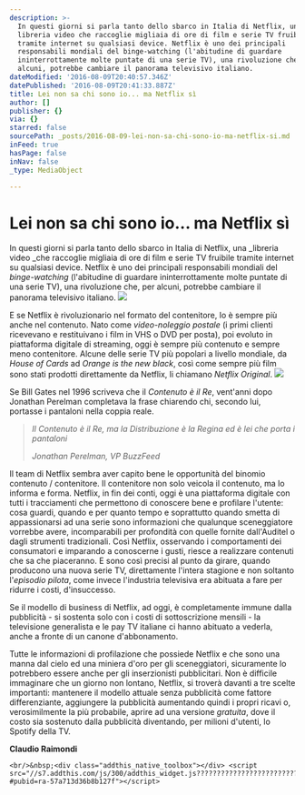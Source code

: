 ```yaml
---
description: >-
  In questi giorni si parla tanto dello sbarco in Italia di Netflix, una
  libreria video che raccoglie migliaia di ore di film e serie TV fruibile
  tramite internet su qualsiasi device. Netflix è uno dei principali
  responsabili mondiali del binge-watching (l'abitudine di guardare
  ininterrottamente molte puntate di una serie TV), una rivoluzione che, per
  alcuni, potrebbe cambiare il panorama televisivo italiano.
dateModified: '2016-08-09T20:40:57.346Z'
datePublished: '2016-08-09T20:41:33.887Z'
title: Lei non sa chi sono io... ma Netflix sì
author: []
publisher: {}
via: {}
starred: false
sourcePath: _posts/2016-08-09-lei-non-sa-chi-sono-io-ma-netflix-si.md
inFeed: true
hasPage: false
inNav: false
_type: MediaObject

---
```

# Lei non sa chi sono io... ma Netflix sì

In questi giorni si parla tanto dello sbarco in Italia di Netflix, una _libreria video _che raccoglie migliaia di ore di film e serie TV fruibile tramite internet su qualsiasi device. Netflix è uno dei principali responsabili mondiali del _binge-watching_ (l'abitudine di guardare ininterrottamente molte puntate di una serie TV), una rivoluzione che, per alcuni, potrebbe cambiare il panorama televisivo italiano.
![](https://the-grid-user-content.s3-us-west-2.amazonaws.com/5fc64082-fac8-47ff-bac0-3354cdf07901.jpg)

E se Netflix è rivoluzionario nel formato del contenitore, lo è sempre più anche nel contenuto. Nato come _video-noleggio postale_ (i primi clienti ricevevano e restituivano i film in VHS o DVD per posta), poi evoluto in piattaforma digitale di streaming, oggi è sempre più contenuto e sempre meno contenitore. Alcune delle serie TV più popolari a livello mondiale, da _House of Cards_ ad _Orange is the new black_, così come sempre più film sono stati prodotti direttamente da Netflix, li chiamano _Netflix Original_.
![](https://the-grid-user-content.s3-us-west-2.amazonaws.com/2eacc734-b103-4255-9989-1da8e4c6d73e.jpg)

Se Bill Gates nel 1996 scriveva che il _Contenuto è il Re_, vent'anni dopo Jonathan Perelman completava la frase chiarendo chi, secondo lui, portasse i pantaloni nella coppia reale.

> _Il Contenuto è il Re, ma la Distribuzione è la Regina ed è lei che porta i pantaloni_
> 
> _Jonathan Perelman, VP BuzzFeed_

Il team di Netflix sembra aver capito bene le opportunità del binomio contenuto / contenitore. Il contenitore non solo veicola il contenuto, ma lo informa e forma. Netflix, in fin dei conti, oggi è una piattaforma digitale con tutti i tracciamenti che permettono di conoscere bene e profilare l'utente: cosa guardi, quando e per quanto tempo e soprattutto quando smetta di appassionarsi ad una serie sono informazioni che qualunque sceneggiatore vorrebbe avere, incomparabili per profondità con quelle fornite dall'Auditel o dagli strumenti tradizionali. Così Netflix, osservando i comportamenti dei consumatori e imparando a conoscerne i gusti, riesce a realizzare contenuti che sa che piaceranno. E sono così precisi al punto da girare, quando producono una nuova serie TV, direttamente l'intera stagione e non soltanto l'_episodio pilota_, come invece l'industria televisiva era abituata a fare per ridurre i costi, d'insuccesso.

Se il modello di business di Netflix, ad oggi, è completamente immune dalla pubblicità - si sostenta solo con i costi di sottoscrizione mensili - la televisione generalista e le pay TV italiane ci hanno abituato a vederla, anche a fronte di un canone d'abbonamento.

Tutte le informazioni di profilazione che possiede Netflix e che sono una manna dal cielo ed una miniera d'oro per gli sceneggiatori, sicuramente lo potrebbero essere anche per gli inserzionisti pubblicitari. Non è difficile immaginare che un giorno non lontano, Netflix, si troverà davanti a tre scelte importanti: mantenere il modello attuale senza pubblicità come fattore differenziante, aggiungere la pubblicità aumentando quindi i propri ricavi o, verosimilmente la più probabile, aprire ad una versione _gratuita_, dove il costo sia sostenuto dalla pubblicità diventando, per milioni d'utenti, lo Spotify della TV.

**Claudio Raimondi**

    <br/>&nbsp;<div class="addthis_native_toolbox"></div> <script src="//s7.addthis.com/js/300/addthis_widget.js??????????????????????????????????????#pubid=ra-57a713d36b8b127f"></script>